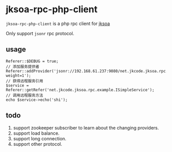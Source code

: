 # jksoa-rpc-php-client

`jksoa-rpc-php-client` is a php rpc client for [jksoa](https://github.com/shigebeyond/jksoa)

Only support `jsonr` rpc protocol.

## usage

```
Referer::$DEBUG = true;
// 添加服务提供者
Referer::addProvider('jsonr://192.168.61.237:9080/net.jkcode.jksoa.rpc.example.ISimpleService?weight=1');
// 获得远程服务引用
$service = Referer::getRefer('net.jkcode.jksoa.rpc.example.ISimpleService');
// 调用远程服务方法
echo $service->echo('shi');
```

## todo

1. support zookeeper subscriber to learn about the changing providers.
2. support load balance.
3. support long connection.
4. support other protocol.